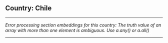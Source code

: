 ## Country: Chile

---

*Error processing section embeddings for this country: The truth value of an array with more than one element is ambiguous. Use a.any() or a.all()*

---

